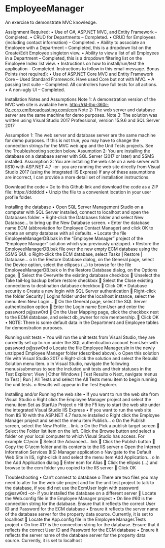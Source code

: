 # EmployeeManager
 An exercise to demonstrate MVC knowledge.



Assignment
 Required:
  •	Use of C#, ASP.NET MVC, and Entity Framework – Completed.
  •	CRUD for Departments – Completed.
  •	CRUD for Employees (including contact information) – Completed.
  •	Ability to associate an Employee with a Department – Completed, this is a dropdown list on the Create/Edit Employee singleton view.
  •	Ability to view a list of all Employees in a Department – Completed, this is a dropdown filtering list on the Employee Index list view.
  •	Instructions on how to install/run/test the application – Completed. Instructions to follow in this email message.
  Bonus Points (not required):
  •	Use of ASP.NET Core MVC and Entity Framework Core – Used Standard Framework. Have used Core but not with MVC.
  •	A passing test suite – Completed. All controllers have full tests for all actions.
  •	A non-ugly UI – Completed.

Installation Notes and Assumptions
 Note 1: A demonstration version of the MVC web site is available here. http://rkl-lhp-360r-0z.corp.emfbroadcasting.com/ecm
 Note 2: The web server and database server are the same machine for demo purposes.
 Note 3: The solution was written using Visual Studio 2017 Professional, version 15.9.6 and SQL Server 2017

 Assumption 1: The web server and database server are the same machine for demo purposes.
  If this is not true, you may have to change the connection strings for the MVC web app and the Unit Tests projects.
  See the Troubleshooting section below.
 Assumption 2: You are installing the database on a database server with SQL Server (2017 or later) and SSMS installed.
 Assumption 3: You are installing the web site on a web server with IIS10 with ASP.NET 4.7 
  -or- you are running the web site directly from Visual Studio 2017  (using the integrated IIS Express)
  If any of these assumptions are incorrect, I can provide a more detail set of installation instructions.

Download the code
•	Go to this Github link and download the code as a ZIP file: https://dddddd 
•	Unzip the file to a convenient location in your user profile folder.

Installing the database
 •	Open SQL Server Management Studio on a computer with SQL Server installed, connect to localhost and open the Databases folder.
 •	Right-click the Databases folder and select New Database… to bring up the New Database screen.
 •	Enter the database name ECM (abbreviation for Employee Contact Manager) and click OK to create an empty database with all defaults.
 •	Locate the file EmployeeManagerDB.bak in the “Employee Manager” project of the “Employee Manager” solution which you previously unzipped.
 •	Restore the EmployeeManagerDB.bak file over the new empty ECM database using the SSMS GUI. 
  o	Right-click the ECM database, select Tasks | Restore | Database…
  o	In the Restore Database dialog, on the General page, select the Device option, select the ellipses (…) to browse for the file EmployeeManagerDB.bak
  o	In the Restore Database dialog, on the Options page, 
   	Select the Overwrite the existing database checkbox
   	Unselect the Take tail-log backup before restore checkbox
   	Select the Close existing connections to destination database checkbox
   	Click OK
 •	Database security
  o	Create a new login with SQL Server authentication
   	Right-click the folder Security | Logins folder under the localhost instance, select the menu item New Login…
   	On the General page, select the SQL Server authentication option
   	Enter the Login name EcmUser and enter the password p@ssw0rd
   	On the User Mapping page, click the checkbox next to the ECM database, and select db_owner for role membership.
   	Click OK
 •	NOTE: There is some default data in the Department and Employee tables for demonstration purposes.

Running unit tests
 •	You will run the unit tests from Visual Studio, they are currently set up to run under the SQL authentication account EcmUser with password p@ssw0rd
  o	Locate the file Employee Manager.sln in the newly unzipped Employee Manager folder (described above).
  o	Open this solution file with Visual Studio 2017
  o	Right-click the solution and select the Rebuild Solution menu item.
  o	In Visual Studio, navigate the following menus/submenus to see the included unit tests and their statuses in the Test Explorer: View | Other Windows | Test Results
  o	Next, navigate menus to Test | Run | All Tests and select the All Tests menu item to begin running the unit tests.
  o	Results will appear in the Test Explorer.

Installing and/or Running the web site
 •	If you want to run the web site from Visual Studio
  o	Right click the Employee Manager project and select the menu item Set as StartUp Project
  o	Hit the F5 key to start the web site under the integrated Visual Studio IIS Express
 •	If you want to run the web site from IIS 10 with the ASP.NET 4.7 feature installed
  o	Right click the Employee Manager project and select the menu item Publish…
  o	On the Publish screen, select the New Profile… link. 
  o	On the Pick a publish target screen
   	Select the Folder list item on the left. Click the Browse button and select a folder on your local computer to which Visual Studio has access. For example C:\ecm
   	Select the Advanced… link
   	Click the Publish button
   	Copy the C:\ecm folder and its contents to the IIS server
  o	Open the Internet Information Services (IIS) Manager application
  o	Navigate to the Default Web Site in IIS, right-click it and select the menu item Add Application…
  o	In the Add Application dialog
   	Enter ecm for Alias
   	Click the ellipsis (…) and browse to the ecm folder you copied to the IIS server
   	Click OK

Troubleshooting
 •	Can’t connect to database
  o	There are two files you may need to alter for the web site project and for the unit test project to talk to the database, if you did not use the EcmUser login with password p@ssw0rd -or- if you installed the database on a different server
   	Locate the Web.config file in the Employee Manager project
    •	On line #60 is the connection string for the database. Ensure that it reflects the correct User ID and Password for the ECM database
    •	Ensure it reflects the server name of the database server for the property data source. Currently, it is set to localhost
   	Locate the App.config file in the Employee Manager.Tests project
    •	On line #17 is the connection string for the database. Ensure that it reflects the correct User ID and Password for the ECM database
    •	Ensure it reflects the server name of the database server for the property data source. Currently, it is set to localhost



